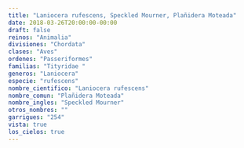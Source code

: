 ```yaml
---
title: "Laniocera rufescens, Speckled Mourner, Plañidera Moteada"
date: 2018-03-26T20:00:00-00:00
draft: false
reinos: "Animalia"
divisiones: "Chordata"
clases: "Aves"
ordenes: "Passeriformes"
familias: "Tityridae "
generos: "Laniocera"
especie: "rufescens"
nombre_cientifico: "Laniocera rufescens"
nombre_comun: "Plañidera Moteada"
nombre_ingles: "Speckled Mourner"
otros_nombres: ""
garrigues: "254"
vista: true
los_cielos: true
---
```


